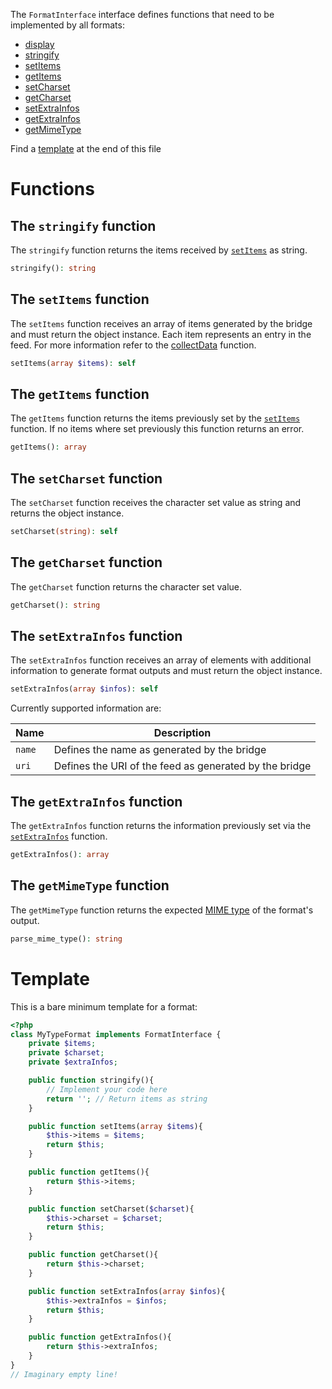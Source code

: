 The `FormatInterface` interface defines functions that need to be implemented by all formats:

* [display](#the-display-function)
* [stringify](#the-stringify-function)
* [setItems](#the-setitems-function)
* [getItems](#the-getitems-function)
* [setCharset](#the-setcharset-function)
* [getCharset](#the-getcharset-function)
* [setExtraInfos](#the-setextrainfos-function)
* [getExtraInfos](#the-getextrainfos-function)
* [getMimeType](#the-getmimetype-function)

Find a [template](#template) at the end of this file

# Functions

## The `stringify` function

The `stringify` function returns the items received by [`setItems`](#the-setitem-function) as string.

```PHP
stringify(): string
```

## The `setItems` function

The `setItems` function receives an array of items generated by the bridge and must return the object instance. Each item represents an entry in the feed. For more information refer to the [collectData](../05_Bridge_API/02_BridgeAbstract.md#collectdata) function.

```PHP
setItems(array $items): self
```

## The `getItems` function

The `getItems` function returns the items previously set by the [`setItems`](#the-setitems-function) function. If no items where set previously this function returns an error.

```PHP
getItems(): array
```

## The `setCharset` function

The `setCharset` function receives the character set value as string and returns the object instance.

```PHP
setCharset(string): self
```

## The `getCharset` function

The `getCharset` function returns the character set value.

```PHP
getCharset(): string
```

## The `setExtraInfos` function

The `setExtraInfos` function receives an array of elements with additional information to generate format outputs and must return the object instance.

```PHP
setExtraInfos(array $infos): self
```

Currently supported information are:

Name | Description
-----|------------
`name` | Defines the name as generated by the bridge
`uri` | Defines the URI of the feed as generated by the bridge

## The `getExtraInfos` function

The `getExtraInfos` function returns the information previously set via the [`setExtraInfos`](#the-setextrainfos-function) function.

```PHP
getExtraInfos(): array
```

## The `getMimeType` function

The `getMimeType` function returns the expected [MIME type](https://en.wikipedia.org/wiki/Media_type#Common_examples) of the format's output.

```PHP
parse_mime_type(): string
```

# Template

This is a bare minimum template for a format:

```PHP
<?php
class MyTypeFormat implements FormatInterface {
    private $items;
    private $charset;
    private $extraInfos;

    public function stringify(){
        // Implement your code here
        return ''; // Return items as string
    }

    public function setItems(array $items){
        $this->items = $items;
        return $this;
    }

    public function getItems(){
        return $this->items;
    }

    public function setCharset($charset){
        $this->charset = $charset;
        return $this;
    }

    public function getCharset(){
        return $this->charset;
    }

    public function setExtraInfos(array $infos){
        $this->extraInfos = $infos;
        return $this;
    }

    public function getExtraInfos(){
        return $this->extraInfos;
    }
}
// Imaginary empty line!
```
